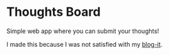 # Thoughts Board

Simple web app where you can submit your thoughts!

I made this because I was not satisfied with my [blog-it](https://github.com/Jiseeeh/blog-it).
